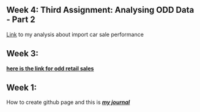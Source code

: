 ## Week 4: Third Assignment: Analysing ODD Data - Part 2

[Link]() to my analysis about import car sale performance



## Week 3:

**[here is the link for odd retail sales](https://github.com/MEF-BDA503/pj18-ferdiatesin/blob/master/odd_2017_09.html)**



## Week 1:

How to create github page and this is 
***[my journal](ferdiatesin.html)***


